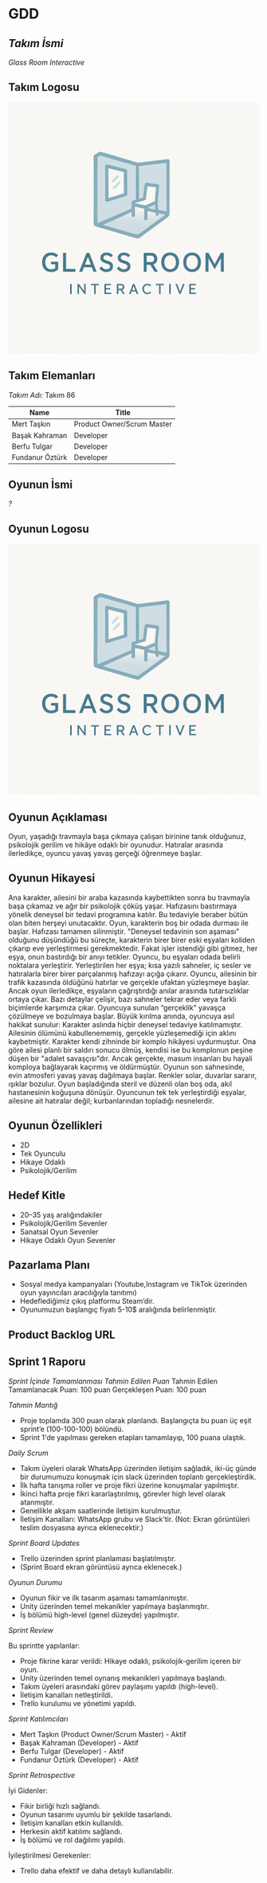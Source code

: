 # GDD

## *Takım İsmi*

*Glass Room Interactive*

## Takım Logosu

![Takım Logo](https://raw.githubusercontent.com/basakkrmn/YZTA-Bootcamp-Game-Group---32/refs/heads/main/GlassRoomInteractiveTeamLogo.png)

## Takım Elemanları

*Takım Adı:* Takım 86

| <div align="center">Name</div>   | <div align="center">Title</div>  |  
| :---------- | :---------- | 
| Mert Taşkın | Product Owner/Scrum Master |
| Başak Kahraman| Developer |
| Berfu Tulgar| Developer |
| Fundanur Öztürk| Developer |


##   Oyunun İsmi
*?*

## Oyunun Logosu

![Mindtrack Logo](https://raw.githubusercontent.com/basakkrmn/YZTA-Bootcamp-Game-Group---32/refs/heads/main/GlassRoomInteractiveLogo.png)

## Oyunun Açıklaması

Oyun, yaşadığı travmayla başa çıkmaya çalışan birinine tanık olduğunuz, psikolojik gerilim ve hikâye odaklı bir oyunudur. Hatıralar arasında ilerledikçe, oyuncu yavaş yavaş gerçeği öğrenmeye başlar.

## Oyunun Hikayesi

Ana karakter, ailesini bir araba kazasında kaybettikten sonra bu travmayla başa çıkamaz ve ağır bir psikolojik çöküş yaşar. Hafızasını bastırmaya yönelik deneysel bir tedavi programına katılır. Bu tedaviyle beraber bütün olan biten herşeyi unutacaktır. Oyun, karakterin boş bir odada durması ile başlar. Hafızası tamamen silinmiştir. 
"Deneysel tedavinin son aşaması" olduğunu düşündüğü bu süreçte, karakterin birer birer eski eşyaları koliden çıkarıp eve yerleştirmesi gerekmektedir. Fakat işler istendiği gibi gitmez, her eşya, onun bastırdığı bir anıyı tetikler. Oyuncu, bu eşyaları odada belirli noktalara yerleştirir. Yerleştirilen her eşya; kısa yazılı sahneler, iç sesler ve hatıralarla birer birer parçalanmış hafızayı açığa çıkarır.
Oyuncu, ailesinin bir trafik kazasında öldüğünü hatırlar ve gerçekle ufaktan yüzleşmeye başlar. Ancak oyun ilerledikçe, eşyaların çağrıştırdığı anılar arasında tutarsızlıklar ortaya çıkar. Bazı detaylar çelişir, bazı sahneler tekrar eder veya farklı biçimlerde karşımıza çıkar. Oyuncuya sunulan “gerçeklik” yavaşça çözülmeye ve bozulmaya başlar.
Büyük kırılma anında, oyuncuya asıl hakikat sunulur: Karakter aslında hiçbir deneysel tedaviye katılmamıştır. Ailesinin ölümünü kabullenememiş, gerçekle yüzleşemediği için aklını kaybetmiştir. Karakter kendi zihninde bir komplo hikâyesi uydurmuştur. Ona göre ailesi planlı bir saldırı sonucu ölmüş, kendisi ise bu komplonun peşine düşen bir "adalet savaşçısı"dır. Ancak gerçekte, masum insanları bu hayali komploya bağlayarak kaçırmış ve öldürmüştür.
Oyunun son sahnesinde, evin atmosferi yavaş yavaş dağılmaya başlar. Renkler solar, duvarlar sararır, ışıklar bozulur. Oyun başladığında steril ve düzenli olan boş oda, akıl hastanesinin koğuşuna dönüşür. Oyuncunun tek tek yerleştirdiği eşyalar, ailesine ait hatıralar değil; kurbanlarından topladığı nesnelerdir.

## Oyunun Özellikleri

- 2D
- Tek Oyunculu
- Hikaye Odaklı
- Psikolojik/Gerilim

## Hedef Kitle

- 20–35 yaş aralığındakiler
- Psikolojik/Gerilim Sevenler
- Sanatsal Oyun Sevenler
- Hikaye Odaklı Oyun Sevenler

## Pazarlama Planı

- Sosyal medya kampanyaları (Youtube,Instagram ve TikTok üzerinden oyun yayıncıları aracılığıyla tanıtımı)
- Hedeflediğimiz çıkış platformu Steam’dir.
- Oyunumuzun başlangıç fiyatı 5-10$ aralığında belirlenmiştir.

## Product Backlog URL

## Sprint 1 Raporu

*Sprint İçinde Tamamlanması Tahmin Edilen Puan*
Tahmin Edilen Tamamlanacak Puan: 100 puan
Gerçekleşen Puan: 100 puan

*Tahmin Mantığ*
- Proje toplamda 300 puan olarak planlandı. Başlangıçta bu puan üç eşit sprint’e (100-100-100) bölündü.
- Sprint 1'de yapılması gereken etapları tamamlayıp, 100 puana ulaştık.

*Daily Scrum*

- Takım üyeleri olarak WhatsApp üzerinden iletişim sağladık, iki-üç günde bir durumumuzu konuşmak için slack üzerinden toplantı gerçekleştirdik.
- İlk hafta tanışma roller ve proje fikri üzerine konuşmalar yapılmıştır.
- İkinci hafta proje fikri kararlaştırılmış, görevler high level olarak atanmıştır.
- Genellikle akşam saatlerinde iletişim kurulmuştur.
- İletişim Kanalları: WhatsApp grubu ve Slack'tir.
(Not: Ekran görüntüleri teslim dosyasına ayrıca eklenecektir.)

*Sprint Board Updates*
- Trello üzerinden sprint planlaması başlatılmıştır.
- (Sprint Board ekran görüntüsü ayrıca eklenecek.)

*Oyunun Durumu*
- Oyunun fikir ve ilk tasarım aşaması tamamlanmıştır.
- Unity üzerinden temel mekanikler yapılmaya başlanmıştır.
- İş bölümü high-level (genel düzeyde) yapılmıştır.

*Sprint Review*

Bu sprintte yapılanlar:
- Proje fikrine karar verildi: Hikaye odaklı, psikolojik-gerilim içeren bir oyun.
- Unity üzerinden temel oynanış mekanikleri yapılmaya başlandı.
- Takım üyeleri arasındaki görev paylaşımı yapıldı (high-level).
- İletişim kanalları netleştirildi.
- Trello kurulumu ve yönetimi yapıldı.

*Sprint Katılımcıları*

- Mert Taşkın (Product Owner/Scrum Master) - Aktif
- Başak Kahraman (Developer) - Aktif
- Berfu Tulgar (Developer) - Aktif
- Fundanur Öztürk (Developer) - Aktif

*Sprint Retrospective*

İyi Gidenler:
- Fikir birliği hızlı sağlandı.
- Oyunun tasarımı uyumlu bir şekilde tasarlandı.
- İletişim kanalları etkin kullanıldı.
- Herkesin aktif katılımı sağlandı.
- İş bölümü ve rol dağılımı yapıldı.

İyileştirilmesi Gerekenler:
- Trello daha efektif ve daha detaylı kullanılabilir.
